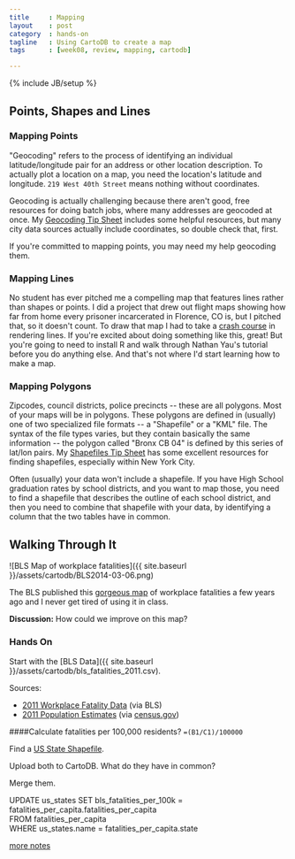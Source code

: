```yaml
---
title     : Mapping
layout    : post
category  : hands-on
tagline   : Using CartoDB to create a map
tags      : [week08, review, mapping, cartodb]

---
```


{% include JB/setup %}

## Points, Shapes and Lines

### Mapping Points
"Geocoding" refers to the process of identifying an individual latitude/longitude pair for an address or other location description. To actually plot a location on a map, you need the location's latitude and longitude. `219 West 40th Street` means nothing without coordinates. 

Geocoding is actually challenging because there aren't good, free resources for doing batch jobs, where many addresses are geocoded at once. My [Geocoding Tip Sheet](https://github.com/amandabee/cunyjdata/wiki/Tip-Sheet:-Geocoding) includes some helpful resources, but many city data sources actually include coordinates, so double check that, first. 

If you're committed to mapping points, you may need my help geocoding them.

### Mapping Lines
No student has ever pitched me a compelling map that features lines rather than shapes or points. I did a project that drew out flight maps showing how far from home every prisoner incarcerated in Florence, CO is, but I pitched that, so it doesn't count. To draw that map I had to take a [crash course](http://flowingdata.com/2011/05/11/how-to-map-connections-with-great-circles/) in rendering lines. If you're excited about doing something like this, great! But you're going to need to install R and walk through Nathan Yau's tutorial before you do anything else. And that's not where I'd start learning how to make a map.   

### Mapping Polygons
Zipcodes, council districts, police precincts -- these are all polygons. Most of your maps will be in polygons. These polygons are defined in (usually) one of two specialized file formats -- a "Shapefile" or a "KML" file. The syntax of the file types varies, but they contain basically the same information -- the polygon called "Bronx CB 04" is defined by this series of lat/lon pairs. My [Shapefiles Tip Sheet](https://github.com/amandabee/cunyjdata/wiki/Where-to-Find-Shapefiles) has some excellent resources for finding shapefiles, especially within New York City. 

Often (usually) your data won't include a shapefile. If you have High School graduation rates by school districts, and you want to map those, you need to find a shapefile that describes the outline of each school district, and then you need to combine that shapefile with your data, by identifying a column that the two tables have in common. 

## Walking Through It

![BLS Map of workplace fatalities]({{ site.baseurl }}/assets/cartodb/BLS2014-03-06.png)

The BLS published this [gorgeous map](http://www.bls.gov/opub/btn/volume-2/death-on-the-job-fatal-work-injuries-in-2011.htm) of workplace fatalities a few years ago and I never get tired of using it in class. 

**Discussion:** How could we improve on this map?

### Hands On

Start with the [BLS Data]({{ site.baseurl }}/assets/cartodb/bls_fatalities_2011.csv).

Sources:

+ [2011 Workplace Fatality Data](http://www.bls.gov/opub/btn/volume-2/death-on-the-job-fatal-work-injuries-in-2011.htm) (via BLS)
+ [2011 Population Estimates](https://www.census.gov/popest/data/state/totals/2011/tables/NST-EST2011-01.csv) (via [census.gov](http://www.census.gov/popest/data/historical/2010s/vintage_2011/state.html))

####Calculate fatalities per 100,000 residents? `=(B1/C1)/100000`

Find a [US State Shapefile](http://geocommons.com/overlays/21519).

Upload both to CartoDB. What do they have in common? 

Merge them. 

  UPDATE us_states 
  SET bls_fatalities_per_100k = fatalities_per_capita.fatalities_per_capita  
  FROM fatalities_per_capita  
  WHERE us_states.name = fatalities_per_capita.state  

[more notes](https://github.com/amandabee/cunyjdata/blob/master/lecture%20notes/cartodb_bls.md)
